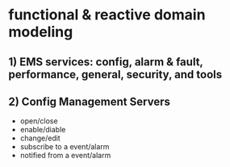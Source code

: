 functional & reactive domain modeling
=====================================

## 1) EMS services: config, alarm & fault, performance, general, security, and tools

## 2) Config Management Servers
- open/close
- enable/diable
- change/edit
- subscribe to a event/alarm
- notified from a event/alarm
